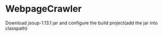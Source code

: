 # WebpageCrawler
Download jsoup-1.13.1 jar and configure the build project(add the jar into classpath)
